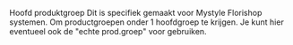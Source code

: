 Hoofd produktgroep
Dit is specifiek gemaakt voor Mystyle Florishop systemen. Om productgroepen onder 1 hoofdgroep te krijgen. 
Je kunt hier eventueel ook de "echte prod.groep" voor gebruiken. 
